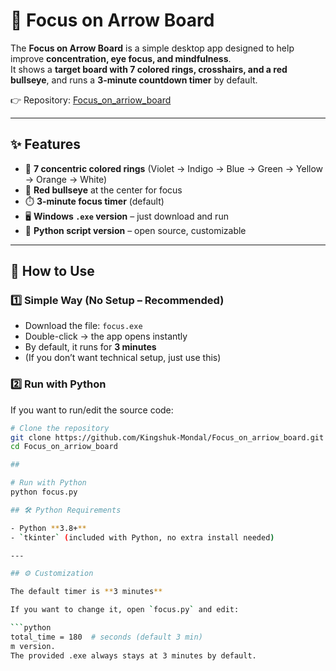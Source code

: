 # 🎯 Focus on Arrow Board  

The **Focus on Arrow Board** is a simple desktop app designed to help improve **concentration, eye focus, and mindfulness**.  
It shows a **target board with 7 colored rings, crosshairs, and a red bullseye**, and runs a **3-minute countdown timer** by default.  

👉 Repository: [Focus_on_arriow_board](https://github.com/Kingshuk-Mondal/Focus_on_arriow_board.git)  

---

## ✨ Features  
- 🎨 **7 concentric colored rings** (Violet → Indigo → Blue → Green → Yellow → Orange → White)  
- 🔴 **Red bullseye** at the center for focus   
- ⏱️ **3-minute focus timer** (default)  
- 🖥️ **Windows `.exe` version** – just download and run  
- 🐍 **Python script version** – open source, customizable  

---

## 🚀 How to Use  

### 1️⃣ Simple Way (No Setup – Recommended)
- Download the file: `focus.exe`  
- Double-click → the app opens instantly  
- By default, it runs for **3 minutes**  
- (If you don’t want technical setup, just use this)  

### 2️⃣ Run with Python  
If you want to run/edit the source code:  

```bash
# Clone the repository
git clone https://github.com/Kingshuk-Mondal/Focus_on_arriow_board.git
cd Focus_on_arriow_board

## 

# Run with Python
python focus.py

## 🛠 Python Requirements  

- Python **3.8+**  
- `tkinter` (included with Python, no extra install needed)  

---

## ⚙️ Customization  

The default timer is **3 minutes**  

If you want to change it, open `focus.py` and edit:  

```python
total_time = 180  # seconds (default 3 min)
m version.
The provided .exe always stays at 3 minutes by default.
